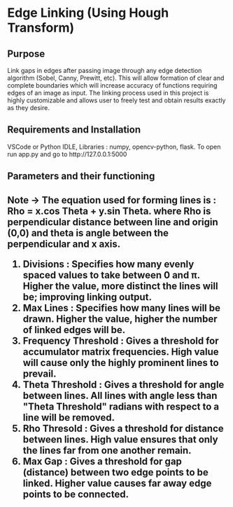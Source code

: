 # Edge Linking (Using Hough Transform)
<h2> Purpose </h2> Link gaps in edges after passing image through any edge detection algorithm (Sobel, Canny, Prewitt, etc). This will allow formation of clear and complete boundaries which will increase accuracy of functions requiring edges of an image as input. The linking process used in this project is highly customizable and allows user to freely test and obtain results exactly as they desire.<br>
<h2> Requirements and Installation </h2> VSCode or Python IDLE, Libraries : numpy, opencv-python, flask. To open run app.py and go to http://127.0.0.1:5000 <br>
<h2> Parameters and their functioning <h2>
  Note -> The equation used for forming lines is : Rho = x.cos Theta + y.sin Theta. where Rho is perpendicular distance between line and origin (0,0) and theta is angle between the perpendicular and x axis.
<ol>
  <li> Divisions : Specifies how many evenly spaced values to take between 0 and π. Higher the value, more distinct the lines will be; improving linking output. </li>
  <li> Max Lines : Specifies how many lines will be drawn. Higher the value, higher the number of linked edges will be.</li>
  <li> Frequency Threshold : Gives a threshold for accumulator matrix frequencies. High value will cause only the highly prominent lines to prevail. </li>
  <li> Theta Threshold : Gives a threshold for angle between lines. All lines with angle less than "Theta Threshold" radians with respect to a line will be removed.  </li>
  <li> Rho Thresold : Gives a threshold for distance between lines. High value ensures that only the lines far from one another remain. </li>
  <li> Max Gap : Gives a threshold for gap (distance) between two edge points to be linked. Higher value causes far away edge points to be connected. </li>
</ol>
